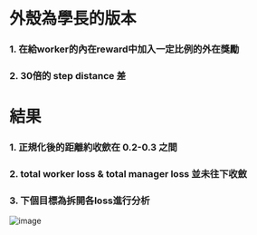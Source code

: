 # 外殼為學長的版本

### 1. 在給worker的內在reward中加入一定比例的外在獎勵
### 2. 30倍的 step distance 差


# 結果

### 1. 正規化後的距離約收歛在 0.2-0.3 之間
### 2. total worker loss & total manager loss 並未往下收斂
### 3. 下個目標為拆開各loss進行分析

![image]()
